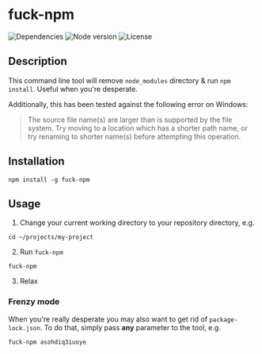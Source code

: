 # fuck-npm

![Dependencies](https://img.shields.io/david/kamilmielnik/fuck-npm)
![Node version](https://img.shields.io/node/v/fuck-npm)
![License](https://img.shields.io/npm/l/fuck-npm)

## Description
This command line tool will remove `node_modules` directory & run `npm install`. Useful when you're desperate.

Additionally, this has been tested against the following error on Windows:

> The source file name(s) are larger than is supported by the file system.
> Try moving to a location which has a shorter path name, or try renaming
> to shorter name(s) before attempting this operation.

## Installation
```
npm install -g fuck-npm
```

## Usage
1. Change your current working directory to your repository directory, e.g.
```
cd ~/projects/my-project
```
2. Run `fuck-npm`
```
fuck-npm
```
3. Relax

### Frenzy mode
When you're really desperate you may also want to get rid of `package-lock.json`. To do that, simply pass **any** parameter to the tool, e.g.
```
fuck-npm asohdiq3iuoye
```
